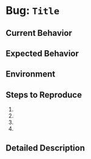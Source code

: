 # Bug: `Title`

## Current Behavior
<!-- Tell us what happens instead of the expected behavior -->

## Expected Behavior
<!-- Tell us what should happen -->

## Environment
<!-- Program-Version, Runtime-Version, OS-Version -->
<!-- How has this issue affected you? What are you trying to accomplish? -->
<!-- Providing context helps us come up with a solution that is most useful in the real world -->

## Steps to Reproduce
<!-- Provide a link to a live example, or an unambiguous set of steps to -->
<!-- reproduce this bug. Include code to reproduce, if relevant -->
1.
2.
3.
4.

## Detailed Description
<!-- Provide a detailed description of the change or addition you are proposing -->
